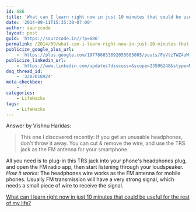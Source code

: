 ```yaml
---
id: 686
title: 'What can I learn right now in just 10 minutes that could be useful for the rest of my life?'
date: '2014-09-11T15:35:30-07:00'
author: saurzcode
layout: post
guid: 'https://saurzcode.in//?p=686'
permalink: /2014/09/what-can-i-learn-right-now-in-just-10-minutes-that-could-be-useful-for-the-rest-of-my-life/
publicize_google_plus_url:
    - 'https://plus.google.com/107786853692055665005/posts/FuVtzTWZ4uW'
publicize_linkedin_url:
    - 'https://www.linkedin.com/updates?discuss=&scope=23596248&stype=M&topic=5915771932044713985&type=U&a=DCXY'
dsq_thread_id:
    - '3282018924'
meta-checkbox:
    - ''
categories:
    - LifeHacks
tags:
    - LifeHacks
---
```


Answer by Vishnu Haridas:
<blockquote>This one I discovered recently: If you get an unusable headphones, don't throw it away. You can cut &amp; remove the wire, and use the TRS jack as the FM antenna for your smartphone.</blockquote>
All you need is to plug-in this TRS jack into your phone's headphones plug, and open the FM radio app, then start listening through your loudspeaker.
<div><img class="landscape qtext_image zoomable_in zoomable_in_feed" src="http://qph.is.quoracdn.net/main-qimg-d015f6c2100af6cf154d5e23ca71f57a?convert_to_webp=true" alt="" /></div>
<i>How it works: </i>The headphones wire works as the FM antenna for mobile phones. Usually FM transmission will have a very strong signal, which needs a small piece of wire to receive the signal.

<span class="qlink_container"><a href="http://www.quora.com/What-can-I-learn-right-now-in-just-10-minutes-that-could-be-useful-for-the-rest-of-my-life/answer/Vishnu-Haridas">What can I learn right now in just 10 minutes that could be useful for the rest of my life?</a></span>
